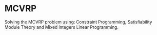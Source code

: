 # MCVRP
Solving the MCVRP problem using: Constraint Programming, Satisfiability Module Theory and Mixed Integers Linear Programming.
